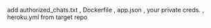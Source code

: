 add authorized_chats.txt , Dockerfile , app.json , your private creds. , heroku.yml from target repo
